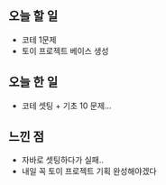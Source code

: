 ## 오늘 할 일

* 코테 1문제
* 토이 프로젝트 베이스 생성

## 오늘 한 일

* 코테 셋팅 + 기초 10 문제...

## 느낀 점
* 자바로 셋팅하다가 실패..
* 내일 꼭 토이 프로젝트 기획 완성해야겠다
